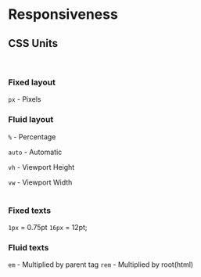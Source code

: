 # Responsiveness

## CSS Units

<br/>

### Fixed layout 
`px` - Pixels

### Fluid layout
`%` - Percentage

`auto` - Automatic

`vh` - Viewport Height

`vw` - Viewport Width

#

### Fixed texts
`1px` = 0.75pt
`16px` = 12pt;

### Fluid texts
`em` - Multiplied by parent tag
`rem` - Multiplied by root(html)